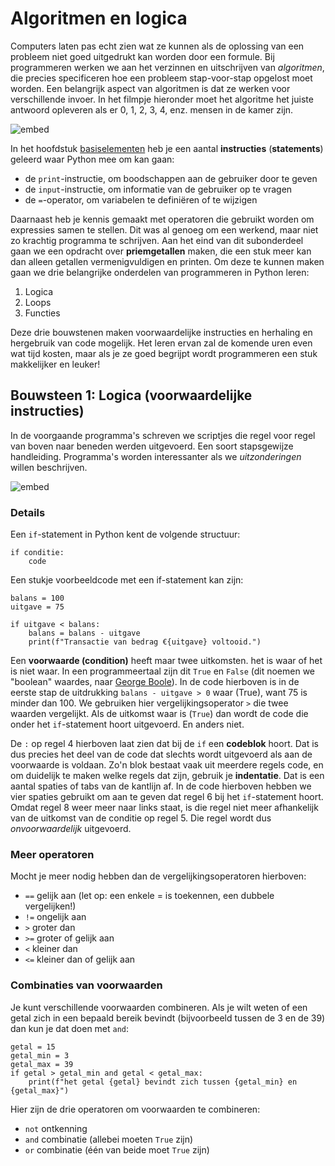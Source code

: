 # Algoritmen en logica

Computers laten pas echt zien wat ze kunnen als de oplossing van een probleem niet goed uitgedrukt kan worden door een formule. Bij programmeren werken we aan het verzinnen en uitschrijven van *algoritmen*, die precies specificeren hoe een probleem stap-voor-stap opgelost moet worden. Een belangrijk aspect van algoritmen is dat ze werken voor verschillende invoer. In het filmpje hieronder moet het algoritme het juiste antwoord opleveren als er 0, 1, 2, 3, 4, enz. mensen in de kamer zijn.

![embed](https://www.youtube.com/embed/6hfOvs8pY1k)

In het hoofdstuk [basiselementen](/python/basiselementen) heb je een aantal **instructies** (**statements**) geleerd waar Python mee om kan gaan:

- de `print`-instructie, om boodschappen aan de gebruiker door te geven
- de `input`-instructie, om informatie van de gebruiker op te vragen
- de `=`-operator, om variabelen te definiëren of te wijzigen

Daarnaast heb je kennis gemaakt met operatoren die gebruikt worden om expressies samen te stellen. Dit was al genoeg om een werkend, maar niet zo krachtig programma te schrijven. Aan het eind van dit subonderdeel gaan we een opdracht over **priemgetallen** maken, die een stuk meer kan dan alleen getallen vermenigvuldigen en printen. Om deze te kunnen maken gaan we drie belangrijke onderdelen van programmeren in Python leren:

1. Logica
2. Loops
3. Functies

Deze drie bouwstenen maken voorwaardelijke instructies en herhaling en hergebruik van code mogelijk. Het leren ervan zal de komende uren even wat tijd kosten, maar als je ze goed begrijpt wordt programmeren een stuk makkelijker en leuker!


## Bouwsteen 1: Logica (voorwaardelijke instructies)

In de voorgaande programma's schreven we scriptjes die regel voor regel van boven naar beneden werden uitgevoerd. Een soort stapsgewijze handleiding. Programma's worden interessanter als we *uitzonderingen* willen beschrijven.

![embed](https://api.eu.kaltura.com/p/120/sp/12000/embedIframeJs/uiconf_id/23449960/partner_id/120?iframeembed=true&playerId=kaltura_player&entry_id=0_c3agfme9&flashvars[streamerType]=auto&amp;flashvars[localizationCode]=en_US&amp;flashvars[leadWithHTML5]=true&amp;flashvars[sideBarContainer.plugin]=true&amp;flashvars[sideBarContainer.position]=left&amp;flashvars[sideBarContainer.clickToClose]=true&amp;flashvars[chapters.plugin]=true&amp;flashvars[chapters.layout]=vertical&amp;flashvars[chapters.thumbnailRotator]=false&amp;flashvars[streamSelector.plugin]=true&amp;flashvars[EmbedPlayer.SpinnerTarget]=videoHolder&amp;flashvars[dualScreen.plugin]=true&amp;flashvars[hotspots.plugin]=1&amp;flashvars[Kaltura.addCrossoriginToIframe]=true&amp;&wid=0_ll4p0wzx)

### Details

Een `if`-statement in Python kent de volgende structuur:

    if conditie:
        code

Een stukje voorbeeldcode met een if-statement kan zijn:

    balans = 100
    uitgave = 75

    if uitgave < balans:
        balans = balans - uitgave
        print(f"Transactie van bedrag €{uitgave} voltooid.")

Een **voorwaarde (condition)** heeft maar twee uitkomsten. het is waar of het is niet waar. In een programmeertaal zijn dit `True` en `False` (dit noemen we "boolean" waardes, naar [George Boole](https://en.wikipedia.org/wiki/Boolean_algebra#Values)). In de code hierboven is in de eerste stap de uitdrukking `balans - uitgave > 0` waar (True), want 75 is  minder dan 100. We gebruiken hier vergelijkingsoperator `>` die twee waarden vergelijkt. Als de uitkomst waar is (`True`) dan wordt de code die onder het `if`-statement hoort uitgevoerd. En anders niet.

De `:` op regel 4 hierboven laat zien dat bij de `if` een **codeblok** hoort. Dat is dus precies het deel van de code dat slechts wordt uitgevoerd als aan de voorwaarde is voldaan. Zo'n blok bestaat vaak uit meerdere regels code, en om duidelijk te maken welke regels dat zijn, gebruik je **indentatie**. Dat is een aantal spaties of tabs van de kantlijn af. In de code hierboven hebben we vier spaties gebruikt om aan te geven dat regel 6 bij het `if`-statement hoort. Omdat regel 8 weer meer naar links staat, is die regel niet meer afhankelijk van de uitkomst van de conditie op regel 5. Die regel wordt dus *onvoorwaardelijk* uitgevoerd.

### Meer operatoren

Mocht je meer nodig hebben dan de vergelijkingsoperatoren hierboven:

- `==`  gelijk aan (let op: een enkele = is toekennen, een dubbele vergelijken!)
- `!=`  ongelijk aan
- `>` 	groter dan
- `>=`	groter of gelijk aan
- `<` 	kleiner dan
- `<=`	kleiner dan of gelijk aan

### Combinaties van voorwaarden

Je kunt verschillende voorwaarden combineren. Als je wilt weten of een getal zich in een bepaald bereik bevindt (bijvoorbeeld tussen de 3 en de 39) dan kun je dat doen met `and`:

    getal = 15
    getal_min = 3
    getal_max = 39
    if getal > getal_min and getal < getal_max:
        print(f"het getal {getal} bevindt zich tussen {getal_min} en {getal_max}")

Hier zijn de drie operatoren om voorwaarden te combineren:

- `not` ontkenning
- `and` combinatie (allebei moeten `True` zijn)
- `or` combinatie (één van beide moet `True` zijn)
